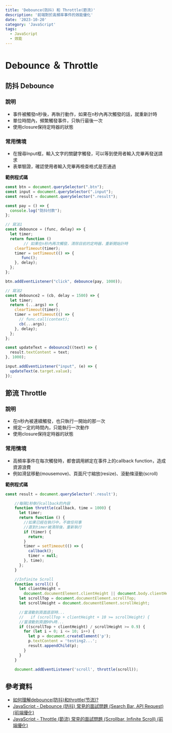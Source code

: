 ```yaml
---
title: 'Debounce(防抖) 和 Throttle(節流)'
description: '前端對於高頻率事件的效能優化'
date: '2023-10-20'
category: 'JavaScript'
tags:
  - JavaScript
  - 效能
---
```



# Debounce ＆ Throttle

## 防抖 Debounce

### 說明

- 事件被觸發n秒後，再執行動作，如果在n秒內再次觸發的話，就重新計時
- 單位時間內，頻繁觸發事件，只執行最後一次
- 使用closure保持定時器的狀態

### 常用情境

- 在搜尋Input框，輸入文字的關鍵字觸發，可以等到使用者輸入完畢再發送請求
- 表單驗證，確認使用者輸入完畢再檢查格式是否通過

  
**範例程式碼**

```js
const btn = document.querySelector(".btn");
const input = document.querySelector(".input");
const result = document.querySelector(".result");

const pay = () => {
  console.log("防抖付款");
};

// 寫法1
const debounce = (func, delay) => {
  let timer;
  return function () 
		// 如果在n秒內再次觸發，清除目前的定時器，重新開始計時
    clearTimeout(timer);
    timer = setTimeout(() => {
       func();
    }, delay);
  };
};

btn.addEventListener("click", debounce(pay, 1000));

// 寫法2
const debounce2 = (cb, delay = 1500) => {
  let timer;
  return (...args) => {
    clearTimeout(timer);
    timer = setTimeout(() => {
      // func.call(context);
      cb(...args);
    }, delay);
  };
};

const updateText = debounce2((text) => {
  result.textContent = text;
}, 1000);

input.addEventListener("input", (e) => {
  updateText(e.target.value);
});
```

## 節流 Throttle

### 說明

- 在n秒內被連續觸發，也只執行一開始的那一次
- 規定一定的時間內，只能執行一次動作
- 使用closure保持定時器的狀態

### 常用情境

- 高頻率事件在每次觸發時，都會調用綁定在事件上的callback function，造成資源浪費
- 例如滑鼠移動(mousemove)、頁面尺寸縮放(resize)、滾動條滾動(scroll)


**範例程式碼**

```js
const result = document.querySelector('.result');

    //每隔1秒執行callback的內容
    function throttle(callback, time = 1000) {
      let timer;
      return function () {
        //如果已經在執行中，不做任何事
        //直到timer被清除後，重新執行
        if (timer) {
          return;
        }
        timer = setTimeout(() => {
          callback();
          timer = null;
        }, time);
      };
    }

    //Infinite Scroll
    function scroll() {
      let clientHeight =
        document.documentElement.clientHeight || document.body.clientHeight;
      let scrollTop = document.documentElement.scrollTop;
      let scrollHeight = document.documentElement.scrollHeight;

      //當滾動到頁面底部時...
      //   if (scrollTop + clientHeight + 10 >= scrollHeight) {
      //當滾動到頁面90%時...
      if ((scrollTop + clientHeight) / scrollHeight >= 0.9) {
        for (let i = 0; i <= 10; i++) {
          let p = document.createElement('p');
          p.textContent = 'testing2...';
          result.appendChild(p);
        }
      }
    }

    document.addEventListener('scroll', throttle(scroll));
```

## 參考資料

- [如何理解debounce(防抖)和throttle(节流)?](https://zhuanlan.zhihu.com/p/376247871)
- [JavaScript - Debounce (防抖) 常見的面試問題 (Search Bar, API Request) (前端優化)](https://www.youtube.com/watch?v=vCLobXMROZg)
- [JavaScript - Throttle (節流) 常見的面試問題 (Scrollbar, Infinite Scroll) (前端優化)](https://www.youtube.com/watch?v=IU83Qjax1AI)